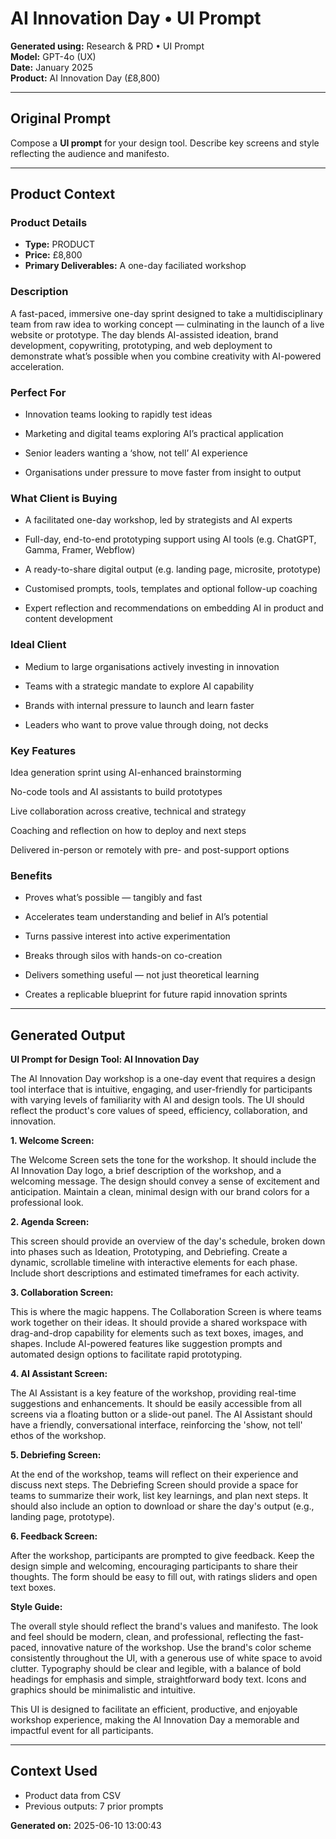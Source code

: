 # AI Innovation Day • UI Prompt

**Generated using:** Research & PRD • UI Prompt  
**Model:** GPT-4o (UX)  
**Date:** January 2025  
**Product:** AI Innovation Day (£8,800)

---

## Original Prompt
Compose a **UI prompt** for your design tool. Describe key screens and style reflecting the audience and manifesto.

---

## Product Context

### **Product Details**
- **Type:** PRODUCT
- **Price:** £8,800
- **Primary Deliverables:** A one-day faciliated workshop

### **Description**
A fast-paced, immersive one-day sprint designed to take a multidisciplinary team from raw idea to working concept — culminating in the launch of a live website or prototype. The day blends AI-assisted ideation, brand development, copywriting, prototyping, and web deployment to demonstrate what’s possible when you combine creativity with AI-powered acceleration.

### **Perfect For**
- Innovation teams looking to rapidly test ideas

- Marketing and digital teams exploring AI’s practical application

- Senior leaders wanting a ‘show, not tell’ AI experience

- Organisations under pressure to move faster from insight to output

### **What Client is Buying**
- A facilitated one-day workshop, led by strategists and AI experts

- Full-day, end-to-end prototyping support using AI tools (e.g. ChatGPT, Gamma, Framer, Webflow)

- A ready-to-share digital output (e.g. landing page, microsite, prototype)

- Customised prompts, tools, templates and optional follow-up coaching

- Expert reflection and recommendations on embedding AI in product and content development

### **Ideal Client**
- Medium to large organisations actively investing in innovation

- Teams with a strategic mandate to explore AI capability

- Brands with internal pressure to launch and learn faster

- Leaders who want to prove value through doing, not decks

### **Key Features**
Idea generation sprint using AI-enhanced brainstorming

No-code tools and AI assistants to build prototypes

Live collaboration across creative, technical and strategy 

Coaching and reflection on how to deploy and next steps 

Delivered in-person or remotely with pre- and post-support options

### **Benefits**
- Proves what’s possible — tangibly and fast

- Accelerates team understanding and belief in AI’s potential

- Turns passive interest into active experimentation

- Breaks through silos with hands-on co-creation

- Delivers something useful — not just theoretical learning

- Creates a replicable blueprint for future rapid innovation sprints

---

## Generated Output

**UI Prompt for Design Tool: AI Innovation Day**

The AI Innovation Day workshop is a one-day event that requires a design tool interface that is intuitive, engaging, and user-friendly for participants with varying levels of familiarity with AI and design tools. The UI should reflect the product's core values of speed, efficiency, collaboration, and innovation.

**1. Welcome Screen:**

The Welcome Screen sets the tone for the workshop. It should include the AI Innovation Day logo, a brief description of the workshop, and a welcoming message. The design should convey a sense of excitement and anticipation. Maintain a clean, minimal design with our brand colors for a professional look.

**2. Agenda Screen:**

This screen should provide an overview of the day's schedule, broken down into phases such as Ideation, Prototyping, and Debriefing. Create a dynamic, scrollable timeline with interactive elements for each phase. Include short descriptions and estimated timeframes for each activity.

**3. Collaboration Screen:**

This is where the magic happens. The Collaboration Screen is where teams work together on their ideas. It should provide a shared workspace with drag-and-drop capability for elements such as text boxes, images, and shapes. Include AI-powered features like suggestion prompts and automated design options to facilitate rapid prototyping.

**4. AI Assistant Screen:**

The AI Assistant is a key feature of the workshop, providing real-time suggestions and enhancements. It should be easily accessible from all screens via a floating button or a slide-out panel. The AI Assistant should have a friendly, conversational interface, reinforcing the 'show, not tell' ethos of the workshop.

**5. Debriefing Screen:**

At the end of the workshop, teams will reflect on their experience and discuss next steps. The Debriefing Screen should provide a space for teams to summarize their work, list key learnings, and plan next steps. It should also include an option to download or share the day's output (e.g., landing page, prototype).

**6. Feedback Screen:**

After the workshop, participants are prompted to give feedback. Keep the design simple and welcoming, encouraging participants to share their thoughts. The form should be easy to fill out, with ratings sliders and open text boxes.

**Style Guide:**

The overall style should reflect the brand's values and manifesto. The look and feel should be modern, clean, and professional, reflecting the fast-paced, innovative nature of the workshop. Use the brand's color scheme consistently throughout the UI, with a generous use of white space to avoid clutter. Typography should be clear and legible, with a balance of bold headings for emphasis and simple, straightforward body text. Icons and graphics should be minimalistic and intuitive. 

This UI is designed to facilitate an efficient, productive, and enjoyable workshop experience, making the AI Innovation Day a memorable and impactful event for all participants.

---

## Context Used
- Product data from CSV
- Previous outputs: 7 prior prompts

**Generated on:** 2025-06-10 13:00:43
